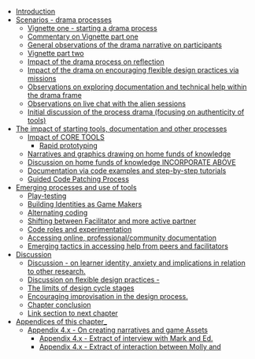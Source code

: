 -   [Introduction](#introduction)
-   [Scenarios - drama processes](#scenarios---drama-processes)
    -   [Vignette one - starting a drama
        process](#vignette-one---starting-a-drama-process)
    -   [Commentary on Vignette part
        one](#commentary-on-vignette-part-one)
    -   [General observations of the drama narrative on
        participants](#general-observations-of-the-drama-narrative-on-participants)
    -   [Vignette part two](#vignette-part-two)
    -   [Impact of the drama process on
        reflection](#impact-of-the-drama-process-on-reflection)
    -   [Impact of the drama on encouraging flexible design practices
        via
        missions](#impact-of-the-drama-on-encouraging-flexible-design-practices-via-missions)
    -   [Observations on exploring documentation and technical help
        within the drama
        frame](#observations-on-exploring-documentation-and-technical-help-within-the-drama-frame)
    -   [Observations on live chat with the alien
        sessions](#observations-on-live-chat-with-the-alien-sessions)
    -   [Initial discussion of the process drama (focusing on
        authenticity of
        tools)](#initial-discussion-of-the-process-drama-focusing-on-authenticity-of-tools)
-   [The impact of starting tools, documentation and other
    processes](#the-impact-of-starting-tools-documentation-and-other-processes)
    -   [Impact of CORE TOOLS](#impact-of-core-tools)
        -   [Rapid prototyping](#rapid-prototyping)
    -   [Narratives and graphics drawing on home funds of
        knowledge](#narratives-and-graphics-drawing-on-home-funds-of-knowledge)
    -   [Discussion on home funds of knowledge INCORPORATE
        ABOVE](#discussion-on-home-funds-of-knowledge-incorporate-above)
    -   [Documentation via code examples and step-by-step
        tutorials](#documentation-via-code-examples-and-step-by-step-tutorials)
    -   [Guided Code Patching Process](#guided-code-patching-process)
-   [Emerging processes and use of
    tools](#emerging-processes-and-use-of-tools)
    -   [Play-testing](#play-testing)
    -   [Building Identities as Game
        Makers](#building-identities-as-game-makers)
    -   [Alternating coding](#alternating-coding)
    -   [Shifting between Facilitator and more active
        partner](#shifting-between-facilitator-and-more-active-partner)
    -   [Code roles and
        experimentation](#code-roles-and-experimentation)
    -   [Accessing online, professional/community
        documentation](#accessing-online-professionalcommunity-documentation)
    -   [Emerging tactics in accessing help from peers and
        facilitators](#emerging-tactics-in-accessing-help-from-peers-and-facilitators)
-   [Discussion](#discussion)
    -   [Discussion - on learner identity, anxiety and implications in
        relation to other
        research.](#discussion---on-learner-identity-anxiety-and-implications-in-relation-to-other-research.)
    -   [Discussion on flexible design
        practices -](#discussion-on-flexible-design-practices--)
    -   [The limits of design cycle
        stages](#the-limits-of-design-cycle-stages)
    -   [Encouraging improvisation in the design
        process.](#encouraging-improvisation-in-the-design-process.)
    -   [Chapter conclusion](#chapter-conclusion)
    -   [Link section to next chapter](#link-section-to-next-chapter)
-   [Appendices of this chapter\_](#appendices-of-this-chapter_)
    -   [Appendix 4.x - On creating narratives and game
        Assets](#appendix-4.x---on-creating-narratives-and-game-assets)
        -   [Appendix 4.x - Extract of interview with Mark and
            Ed.](#appendix-4.x---extract-of-interview-with-mark-and-ed.)
        -   [Appendix 4.x - Extract of interaction between Molly
            and](#appendix-4.x---extract-of-interaction-between-molly-and)
